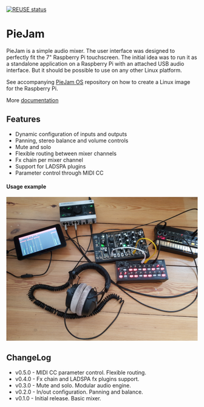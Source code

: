 <!--
SPDX-FileCopyrightText: 2020 Dimitrij Kotrev

SPDX-License-Identifier: CC0-1.0
-->

[![REUSE status](https://api.reuse.software/badge/github.com/nooploop/piejam)](https://api.reuse.software/info/github.com/nooploop/piejam)

# PieJam
PieJam is a simple audio mixer. The user interface was designed to perfectly fit the 7" Raspberry Pi
touchscreen. The initial idea was to run it as a standalone application on a Raspberry Pi
with an attached USB audio interface. But it should be possible to use on any other Linux platform.

See accompanying [PieJam OS](https://github.com/nooploop/piejam_os) repository
on how to create a Linux image for the Raspberry Pi.

More [documentation](https://piejam.readthedocs.io/en/stable/)

## Features
* Dynamic configuration of inputs and outputs
* Panning, stereo balance and volume controls
* Mute and solo
* Flexible routing between mixer channels
* Fx chain per mixer channel
* Support for LADSPA plugins
* Parameter control through MIDI CC

#### Usage example
![Usage example](doc/images/usage.png "Usage example")

## ChangeLog
* v0.5.0 - MIDI CC parameter control. Flexible routing.
* v0.4.0 - Fx chain and LADSPA fx plugins support.
* v0.3.0 - Mute and solo. Modular audio engine.
* v0.2.0 - In/out configuration. Panning and balance.
* v0.1.0 - Initial release. Basic mixer.
